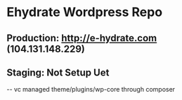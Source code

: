 # Ehydrate Wordpress Repo
## Production: http://e-hydrate.com (104.131.148.229)
## Staging: Not Setup Uet

-- vc managed theme/plugins/wp-core through composer